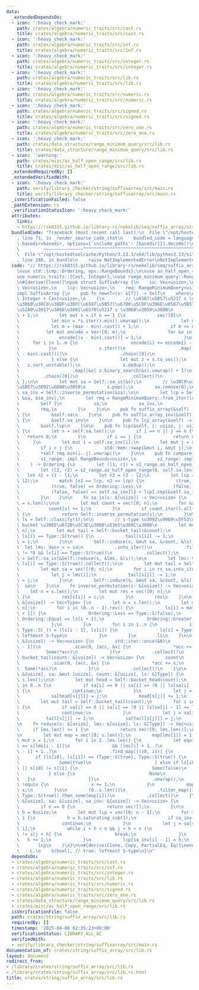 ```yaml
---
data:
  _extendedDependsOn:
  - icon: ':heavy_check_mark:'
    path: crates/algebra/numeric_traits/src/cast.rs
    title: crates/algebra/numeric_traits/src/cast.rs
  - icon: ':heavy_check_mark:'
    path: crates/algebra/numeric_traits/src/inf.rs
    title: crates/algebra/numeric_traits/src/inf.rs
  - icon: ':heavy_check_mark:'
    path: crates/algebra/numeric_traits/src/integer.rs
    title: crates/algebra/numeric_traits/src/integer.rs
  - icon: ':heavy_check_mark:'
    path: crates/algebra/numeric_traits/src/lib.rs
    title: crates/algebra/numeric_traits/src/lib.rs
  - icon: ':heavy_check_mark:'
    path: crates/algebra/numeric_traits/src/numeric.rs
    title: crates/algebra/numeric_traits/src/numeric.rs
  - icon: ':heavy_check_mark:'
    path: crates/algebra/numeric_traits/src/signed.rs
    title: crates/algebra/numeric_traits/src/signed.rs
  - icon: ':heavy_check_mark:'
    path: crates/algebra/numeric_traits/src/zero_one.rs
    title: crates/algebra/numeric_traits/src/zero_one.rs
  - icon: ':heavy_check_mark:'
    path: crates/data_structure/range_minimum_query/src/lib.rs
    title: crates/data_structure/range_minimum_query/src/lib.rs
  - icon: ':warning:'
    path: crates/misc/as_half_open_range/src/lib.rs
    title: crates/misc/as_half_open_range/src/lib.rs
  _extendedRequiredBy: []
  _extendedVerifiedWith:
  - icon: ':heavy_check_mark:'
    path: verify/library_checker/string/suffixarray/src/main.rs
    title: verify/library_checker/string/suffixarray/src/main.rs
  _isVerificationFailed: false
  _pathExtension: rs
  _verificationStatusIcon: ':heavy_check_mark:'
  attributes:
    links:
    - https://rsk0315.github.io/library-rs/nekolib/seq/suffix_array/struct.SuffixArray.html#fnref2
  bundledCode: "Traceback (most recent call last):\n  File \"/opt/hostedtoolcache/Python/3.13.3/x64/lib/python3.13/site-packages/onlinejudge_verify/documentation/build.py\"\
    , line 71, in _render_source_code_stat\n    bundled_code = language.bundle(stat.path,\
    \ basedir=basedir, options={'include_paths': [basedir]}).decode()\n          \
    \         ~~~~~~~~~~~~~~~^^^^^^^^^^^^^^^^^^^^^^^^^^^^^^^^^^^^^^^^^^^^^^^^^^^^^^^^^^^^^^^^^^\n\
    \  File \"/opt/hostedtoolcache/Python/3.13.3/x64/lib/python3.13/site-packages/onlinejudge_verify/languages/rust.py\"\
    , line 288, in bundle\n    raise NotImplementedError\nNotImplementedError\n"
  code: "// https://rsk0315.github.io/library-rs/nekolib/seq/suffix_array/struct.SuffixArray.html#fnref2\n\
    \nuse std::{cmp::Ordering, ops::RangeBounds};\n\nuse as_half_open_range::AsHalfOpenRange;\n\
    use numeric_traits::{Cast, Integer};\nuse range_minimum_query::RangeMinimumQuery;\n\
    \n#[derive(Clone)]\npub struct SuffixArray {\n    sa: Vec<usize>,\n    sa_inv:\
    \ Vec<usize>,\n    lcp: Vec<usize>,\n    rmq: RangeMinimumQuery<usize>,\n}\n\n\
    impl SuffixArray {\n    pub fn new<T>(s: &[T]) -> Self\n    where\n        T:\
    \ Integer + Cast<usize>,\n    {\n        // \u6587\u5B57\u5217 s \u306E\u672B\u5C3E\
    \u306B\u30C0\u30DF\u30FC\u6587\u5B57(\u6700\u5C0F\u306E\u6587\u5B57)\u3092\u8FFD\
    \u52A0\u3057\u3066\u3001\u6570\u5217 s \u3068\u3059\u308B\n        let n = s.len()\
    \ + 1;\n        let mut s = if n == 1 {\n            vec![0]\n        } else {\n\
    \            let min = *s.iter().min().unwrap();\n            let max = *s.iter().max().unwrap();\n\
    \            let m = (max - min).cast() + 1;\n            if m <= n {\n      \
    \          let mut encode = vec![0; m];\n                for &x in s {\n     \
    \               encode[(x - min).cast()] = 1;\n                }\n           \
    \     for i in 1..m {\n                    encode[i] += encode[i - 1];\n     \
    \           }\n                s.iter()\n                    .map(|&x| encode[(x\
    \ - min).cast()])\n                    .chain([0])\n                    .collect()\n\
    \            } else {\n                let mut z = s.to_vec();\n             \
    \   z.sort_unstable();\n                z.dedup();\n                s.iter()\n\
    \                    .map(|&x| z.binary_search(&x).unwrap() + 1)\n           \
    \         .chain([0])\n                    .collect()\n            }\n       \
    \ };\n\n        let mut sa = Self::sa_is(&s);\n        // \u30C0\u30DF\u30FC\u6587\
    \u5B57\u3092\u6D88\u3059\n        s.pop();\n        sa.remove(0);\n\n        let\
    \ sa_inv = Self::inverse_permutation(&sa);\n\n        let lcp = Self::build_lcp_array(&s,\
    \ &sa, &sa_inv);\n        let rmq = RangeMinimumQuery::from_iter(lcp.clone());\n\
    \        Self {\n            sa,\n            sa_inv,\n            lcp,\n    \
    \        rmq,\n        }\n    }\n\n    pub fn suffix_array(&self) -> &[usize]\
    \ {\n        &self.sa\n    }\n\n    pub fn suffix_array_inv(&self) -> &[usize]\
    \ {\n        &self.sa_inv\n    }\n\n    pub fn lcp_array(&self) -> &[usize] {\n\
    \        &self.lcp\n    }\n\n    pub fn lcp(&self, i: usize, j: usize) -> usize\
    \ {\n        let n = self.sa.len();\n        if i == n || j == n {\n         \
    \   return 0;\n        }\n        if i == j {\n            return n - i;\n   \
    \     }\n        let mut i = self.sa_inv[i];\n        let mut j = self.sa_inv[j];\n\
    \        if i > j {\n            std::mem::swap(&mut i, &mut j);\n        }\n\
    \        *self.rmq.min(i..j).unwrap()\n    }\n\n    pub fn compare(\n        &self,\n\
    \        s1_range: impl RangeBounds<usize>,\n        s2_range: impl RangeBounds<usize>,\n\
    \    ) -> Ordering {\n        let (l1, r1) = s1_range.as_half_open_range(0, self.sa.len());\n\
    \        let (l2, r2) = s2_range.as_half_open_range(0, self.sa.len());\n     \
    \   let n1 = r1 - l1;\n        let n2 = r2 - l2;\n        let lcp = self.lcp(l1,\
    \ l2);\n        match (n1 == lcp, n2 == lcp) {\n            (true, true) => Ordering::Equal,\n\
    \            (true, false) => Ordering::Less,\n            (false, true) => Ordering::Greater,\n\
    \            (false, false) => self.sa_inv[l1 + lcp].cmp(&self.sa_inv[l2 + lcp]),\n\
    \        }\n    }\n\n    fn sa_is(s: &[usize]) -> Vec<usize> {\n        let n\
    \ = s.len();\n\n        let mut count = vec![0; n];\n        for &x in s {\n \
    \           count[x] += 1;\n        }\n        if count.iter().all(|&x| x == 1)\
    \ {\n            return Self::inverse_permutation(s);\n        }\n\n        let\
    \ ls = Self::classify(s);\n\n        // s-type \u3092\u9069\u5F53\u306A\u9806\u3067\
    \ bucket \u306E\u672B\u5C3E\u306B\u5165\u308C\u308B\n        let mut sa = vec![!0;\
    \ n];\n        let mut tail = Self::bucket_tail(&count);\n        for i in (1..n).rev().filter(|&i|\
    \ ls[i] == Type::S(true)) {\n            tail[s[i]] -= 1;\n            sa[tail[s[i]]]\
    \ = i;\n        }\n\n        Self::induce(s, &mut sa, &count, &ls);\n\n      \
    \  let lms: Vec<_> = sa\n            .into_iter()\n            .filter(|&i| i\
    \ != !0 && ls[i] == Type::S(true))\n            .collect();\n        let rs_sa\
    \ = Self::sa_is(&Self::reduce(s, &lms, &ls));\n\n        let lms: Vec<_> = (0..n).filter(|&i|\
    \ ls[i] == Type::S(true)).collect();\n\n        let mut tail = Self::bucket_tail(&count);\n\
    \        let mut sa = vec![!0; n];\n        for i in rs_sa.into_iter().rev() {\n\
    \            let j = lms[i];\n            tail[s[j]] -= 1;\n            sa[tail[s[j]]]\
    \ = j;\n        }\n\n        Self::induce(s, &mut sa, &count, &ls);\n\n      \
    \  sa\n    }\n\n    fn inverse_permutation(s: &[usize]) -> Vec<usize> {\n    \
    \    let n = s.len();\n        let mut res = vec![0; n];\n        for i in 0..n\
    \ {\n            res[s[i]] = i;\n        }\n        res\n    }\n\n    fn classify(s:\
    \ &[usize]) -> Vec<Type> {\n        let n = s.len();\n        let mut ls = vec![Type::S(false);\
    \ n];\n        for i in (0..n - 1).rev() {\n            ls[i] = match s[i].cmp(&s[i\
    \ + 1]) {\n                Ordering::Less => Type::S(false),\n               \
    \ Ordering::Equal => ls[i + 1],\n                Ordering::Greater => Type::L,\n\
    \            };\n        }\n        for i in 1..n {\n            if let (Type::L,\
    \ Type::S(_)) = (ls[i - 1], ls[i]) {\n                ls[i] = Type::S(true); //\
    \ leftmost S-type\n            }\n        }\n        ls\n    }\n\n    fn bucket_head(count:\
    \ &[usize]) -> Vec<usize> {\n        std::iter::once(&0)\n            .chain(&count[..count.len()\
    \ - 1])\n            .scan(0, |acc, &x| {\n                *acc += x;\n      \
    \          Some(*acc)\n            })\n            .collect()\n    }\n\n    fn\
    \ bucket_tail(count: &[usize]) -> Vec<usize> {\n        count\n            .iter()\n\
    \            .scan(0, |acc, &x| {\n                *acc += x;\n              \
    \  Some(*acc)\n            })\n            .collect()\n    }\n\n    fn induce(s:\
    \ &[usize], sa: &mut [usize], count: &[usize], ls: &[Type]) {\n        let n =\
    \ s.len();\n\n        let mut head = Self::bucket_head(count);\n        for i\
    \ in 0..n {\n            if sa[i] == 0 || sa[i] == !0 || ls[sa[i] - 1] != Type::L\
    \ {\n                continue;\n            }\n            let j = sa[i] - 1;\n\
    \            sa[head[s[j]]] = j;\n            head[s[j]] += 1;\n        }\n\n\
    \        let mut tail = Self::bucket_tail(count);\n        for i in (1..n).rev()\
    \ {\n            if sa[i] == 0 || sa[i] == !0 || ls[sa[i] - 1] == Type::L {\n\
    \                continue;\n            }\n            let j = sa[i] - 1;\n  \
    \          tail[s[j]] -= 1;\n            sa[tail[s[j]]] = j;\n        }\n    }\n\
    \n    fn reduce(s: &[usize], lms: &[usize], ls: &[Type]) -> Vec<usize> {\n   \
    \     if lms.len() <= 1 {\n            return vec![0; lms.len()];\n        }\n\
    \n        let mut map = vec![0; s.len()];\n        map[lms[1]] = 1;\n        let\
    \ mut x = 1;\n        for i in 2..lms.len() {\n            let equiv = s[lms[i]]\
    \ == s[lms[i - 1]]\n                && (lms[i] + 1..)\n                    .zip(lms[i\
    \ - 1] + 1..)\n                    .find_map(|(i0, i1)| {\n                  \
    \      if (ls[i0], ls[i1]) == (Type::S(true), Type::S(true)) {\n             \
    \               Some(true)\n                        } else if ls[i0] != ls[i1]\
    \ || s[i0] != s[i1] {\n                            Some(false)\n             \
    \           } else {\n                            None\n                     \
    \   }\n                    })\n                    .unwrap();\n            if\
    \ !equiv {\n                x += 1;\n            }\n            map[lms[i]] =\
    \ x;\n        }\n\n        (0..s.len())\n            .filter_map(|i| (ls[i] ==\
    \ Type::S(true)).then_some(map[i]))\n            .collect()\n    }\n\n    fn build_lcp_array(s:\
    \ &[usize], sa: &[usize], sa_inv: &[usize]) -> Vec<usize> {\n        let n = s.len();\n\
    \        if n == 0 {\n            return vec![];\n        }\n\n        let mut\
    \ h = 0usize;\n        let mut lcp = vec![0; n - 1];\n        for i in 0..n -\
    \ 1 {\n            h = h.saturating_sub(1);\n            if sa_inv[i] == 0 {\n\
    \                continue;\n            }\n            let j = sa[sa_inv[i] -\
    \ 1];\n            while i + h < n && j + h < n {\n                if s[i + h]\
    \ != s[j + h] {\n                    break;\n                }\n             \
    \   h += 1;\n            }\n            lcp[sa_inv[i] - 1] = h;\n        }\n \
    \       lcp\n    }\n}\n\n#[derive(Clone, Copy, PartialEq, Eq)]\nenum Type {\n\
    \    L,\n    S(bool), // true: leftmost S-type\n}\n"
  dependsOn:
  - crates/algebra/numeric_traits/src/cast.rs
  - crates/algebra/numeric_traits/src/inf.rs
  - crates/algebra/numeric_traits/src/integer.rs
  - crates/algebra/numeric_traits/src/lib.rs
  - crates/algebra/numeric_traits/src/numeric.rs
  - crates/algebra/numeric_traits/src/signed.rs
  - crates/algebra/numeric_traits/src/zero_one.rs
  - crates/data_structure/range_minimum_query/src/lib.rs
  - crates/misc/as_half_open_range/src/lib.rs
  isVerificationFile: false
  path: crates/string/suffix_array/src/lib.rs
  requiredBy: []
  timestamp: '2025-04-06 02:35:23+00:00'
  verificationStatus: LIBRARY_ALL_AC
  verifiedWith:
  - verify/library_checker/string/suffixarray/src/main.rs
documentation_of: crates/string/suffix_array/src/lib.rs
layout: document
redirect_from:
- /library/crates/string/suffix_array/src/lib.rs
- /library/crates/string/suffix_array/src/lib.rs.html
title: crates/string/suffix_array/src/lib.rs
---
```

